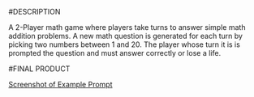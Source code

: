 #DESCRIPTION

A 2-Player math game where players take turns to answer simple math addition problems. A new math question is generated for each turn by picking two numbers between 1 and 20. The player whose turn it is is prompted the question and must answer correctly or lose a life.

#FINAL PRODUCT

[Screenshot of Example Prompt](https://github.com/saifali-95/MathGame/blob/master/pictures/mathGame.png)